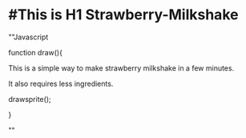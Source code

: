 # #This is H1 Strawberry-Milkshake

""Javascript

function draw(){

This is a simple way to make strawberry milkshake in a few minutes.

It also requires less ingredients.

drawsprite();

}

""


